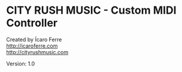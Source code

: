 # CITY RUSH MUSIC - Custom MIDI Controller #
Created by Ícaro Ferre  
http://icaroferre.com  
http://cityrushmusic.com  

Version: 1.0
